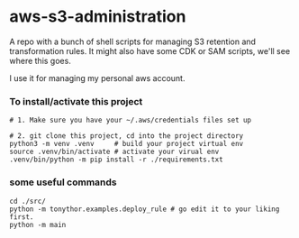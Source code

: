 # aws-s3-administration
A repo with a bunch of shell scripts for managing S3 retention and transformation rules. It might also have some CDK or SAM scripts, we'll see where this goes. 

I use it for managing my personal aws account.

### To install/activate this project
```
# 1. Make sure you have your ~/.aws/credentials files set up

# 2. git clone this project, cd into the project directory
python3 -m venv .venv     # build your project virtual env 
source .venv/bin/activate # activate your virual env
.venv/bin/python -m pip install -r ./requirements.txt
```

### some useful commands

``` 
cd ./src/
python -m tonythor.examples.deploy_rule # go edit it to your liking first. 
python -m main


```

